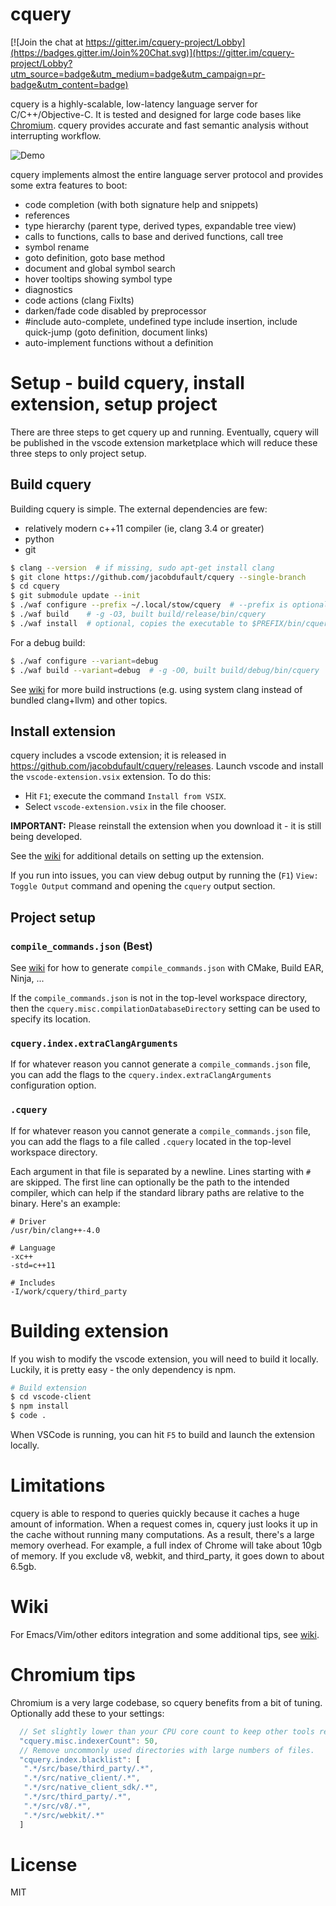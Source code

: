 # cquery

[![Join the chat at https://gitter.im/cquery-project/Lobby](https://badges.gitter.im/Join%20Chat.svg)](https://gitter.im/cquery-project/Lobby?utm_source=badge&utm_medium=badge&utm_campaign=pr-badge&utm_content=badge)

cquery is a highly-scalable, low-latency language server for C/C++/Objective-C. It is tested
and designed for large code bases like
[Chromium](https://chromium.googlesource.com/chromium/src/). cquery provides
accurate and fast semantic analysis without interrupting workflow.

![Demo](https://ptpb.pw/GlSQ.png?raw=true)

cquery implements almost the entire language server protocol and provides
some extra features to boot:

  * code completion (with both signature help and snippets)
  * references
  * type hierarchy (parent type, derived types, expandable tree view)
  * calls to functions, calls to base and derived functions, call tree
  * symbol rename
  * goto definition, goto base method
  * document and global symbol search
  * hover tooltips showing symbol type
  * diagnostics
  * code actions (clang FixIts)
  * darken/fade code disabled by preprocessor
  * #include auto-complete, undefined type include insertion, include quick-jump
    (goto definition, document links)
  * auto-implement functions without a definition

# Setup - build cquery, install extension, setup project

There are three steps to get cquery up and running. Eventually, cquery will be
published in the vscode extension marketplace which will reduce these three
steps to only project setup.

## Build cquery

Building cquery is simple. The external dependencies are few:

- relatively modern c++11 compiler (ie, clang 3.4 or greater)
- python
- git

```bash
$ clang --version  # if missing, sudo apt-get install clang
$ git clone https://github.com/jacobdufault/cquery --single-branch
$ cd cquery
$ git submodule update --init
$ ./waf configure --prefix ~/.local/stow/cquery  # --prefix is optional, it specifies install directory
$ ./waf build    # -g -O3, built build/release/bin/cquery
$ ./waf install  # optional, copies the executable to $PREFIX/bin/cquery
```

For a debug build:

```bash
$ ./waf configure --variant=debug
$ ./waf build --variant=debug  # -g -O0, built build/debug/bin/cquery
```

See [wiki](https://github.com/jacobdufault/cquery/wiki) for more build instructions
(e.g. using system clang instead of bundled clang+llvm) and other topics.

## Install extension

cquery includes a vscode extension; it is released in <https://github.com/jacobdufault/cquery/releases>. Launch vscode
and install the `vscode-extension.vsix` extension. To do this:

- Hit `F1`; execute the command `Install from VSIX`.
- Select `vscode-extension.vsix` in the file chooser.

**IMPORTANT:** Please reinstall the extension when you download it - it is
still being developed.

See the [wiki](https://github.com/jacobdufault/cquery/wiki/Visual-Studio-Code#setting-up-the-extension) for additional details on setting up the extension.

If you run into issues, you can view debug output by running the
(`F1`) `View: Toggle Output` command and opening the `cquery` output section.

## Project setup

### `compile_commands.json` (Best)

See [wiki](https://github.com/jacobdufault/cquery/wiki) for how to generate `compile_commands.json` with CMake, Build EAR, Ninja, ...

If the `compile_commands.json` is not in the top-level workspace directory,
then the `cquery.misc.compilationDatabaseDirectory` setting can be used to
specify its location.

### `cquery.index.extraClangArguments`

If for whatever reason you cannot generate a `compile_commands.json` file, you
can add the flags to the `cquery.index.extraClangArguments` configuration
option.

### `.cquery`

If for whatever reason you cannot generate a `compile_commands.json` file, you
can add the flags to a file called `.cquery` located in the top-level
workspace directory.

Each argument in that file is separated by a newline. Lines starting with `#`
are skipped. The first line can optionally be the path to the intended compiler,
which can help if the standard library paths are relative to the binary.
Here's an example:

```
# Driver
/usr/bin/clang++-4.0

# Language
-xc++
-std=c++11

# Includes
-I/work/cquery/third_party
```

# Building extension

If you wish to modify the vscode extension, you will need to build it locally.
Luckily, it is pretty easy - the only dependency is npm.

```bash
# Build extension
$ cd vscode-client
$ npm install
$ code .
```

When VSCode is running, you can hit `F5` to build and launch the extension
locally.

# Limitations

cquery is able to respond to queries quickly because it caches a huge amount of
information. When a request comes in, cquery just looks it up in the cache
without running many computations. As a result, there's a large memory overhead.
For example, a full index of Chrome will take about 10gb of memory. If you
exclude v8, webkit, and third_party, it goes down to about 6.5gb.

# Wiki

For Emacs/Vim/other editors integration and some additional tips, see [wiki](https://github.com/jacobdufault/cquery/wiki).

# Chromium tips

Chromium is a very large codebase, so cquery benefits from a bit of tuning.
Optionally add these to your settings:

```js
  // Set slightly lower than your CPU core count to keep other tools responsive.
  "cquery.misc.indexerCount": 50,
  // Remove uncommonly used directories with large numbers of files.
  "cquery.index.blacklist": [
   ".*/src/base/third_party/.*",
   ".*/src/native_client/.*",
   ".*/src/native_client_sdk/.*",
   ".*/src/third_party/.*",
   ".*/src/v8/.*",
   ".*/src/webkit/.*"
  ]
```

# License

MIT
